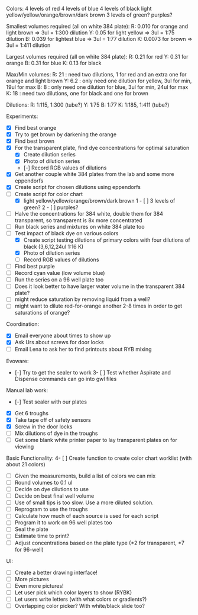 Colors:
4 levels of red
4 levels of blue
4 levels of black
light yellow/yellow/orange/brown/dark brown
3 levels of green?
purples?

Smallest volumes required (all on white 384 plate):
R: 0.010 for orange and light brown => 3ul = 1:300 dilution
Y: 0.05 for light yellow => 3ul = 1:75 dilution
B: 0.039 for lightest blue => 3ul = 1:77 dilution
K: 0.0073 for brown => 3ul = 1:411 dilution

Largest volumes required (all on white 384 plate):
R: 0.21 for red
Y: 0.31 for orange
B: 0.31 for blue
K: 0.13 for black

Max/Min volumes:
R: 21 : need two dilutions, 1 for red and an extra one for orange and light brown
Y: 6.2 : only need one dilution for yellow, 3ul for min, 19ul for max
B: 8 : only need one dilution for blue, 3ul for min, 24ul for max
K: 18 : need two dilutions, one for black and one for brown

Dilutions:
R: 1:115, 1:300 (tube?)
Y: 1:75
B: 1:77
K: 1:185, 1:411 (tube?)

Experiments:
- [x] Find best orange
- [x] Try to get brown by darkening the orange
- [x] Find best brown
- [x] For the transparent plate, find dye concentrations for optimal saturation
	- [x] Create dilution series
	- [x] Photo of dilution series
	- [-] Record RGB values of dilutions
- [x] Get another couple white 384 plates from the lab and some more eppendorfs
- [x] Create script for chosen dilutions using eppendorfs
- [ ] Create script for color chart
	- [x] light yellow/yellow/orange/brown/dark brown
1	- [ ] 3 levels of green?
2	- [ ] purples?
- [ ] Halve the concentrations for 384 white, double them for 384 transparent, so transparent is 8x more concentrated
- [ ] Run black series and mixtures on white 384 plate too
- [ ] Test impact of black dye on various colors
	- [x] Create script testing dilutions of primary colors with four dilutions of black (3,6,12,24ul 1:16 K)
	- [x] Photo of dilution series
	- [ ] Record RGB values of dilutions
- [ ] Find best purple
- [ ] Record cyan value (low volume blue)
- [ ] Run the series on a 96 well plate too
- [ ] Does it look better to have larger water volume in the transparent 384 plate?
- [ ] might reduce saturation by removing liquid from a well?
- [ ] might want to dilute red-for-orange another 2-8 times in order to get saturations of orange?

Coordination:
- [x] Email everyone about times to show up
- [x] Ask Urs about screws for door locks
- [ ] Email Lena to ask her to find printouts about RYB mixing

Evoware:
- [-] Try to get the sealer to work
3- [ ] Test whether Aspirate and Dispense commands can go into gwl files

Manual lab work:
- [-] Test sealer with our plates
- [x] Get 6 troughs
- [x] Take tape off of safety sensors
- [x] Screw in the door locks
- [ ] Mix dilutions of dye in the troughs
- [ ] Get some blank white printer paper to lay transparent plates on for viewing

Basic Functionality:
4- [ ] Create function to create color chart worklist (with about 21 colors)
- [ ] Given the measurements, build a list of colors we can mix
- [ ] Round volumes to 0.1 ul
- [ ] Decide on dye dilutions to use
- [ ] Decide on best final well volume
- [ ] Use of small tips is too slow.  Use a more diluted solution.
- [ ] Reprogram to use the troughs
- [ ] Calculate how much of each source is used for each script
- [ ] Program it to work on 96 well plates too
- [ ] Seal the plate
- [ ] Estimate time to print?
- [ ] Adjust concentrations based on the plate type (*2 for transparent, *7 for 96-well)

UI:
- [ ] Create a better drawing interface!
- [ ] More pictures
- [ ] Even more pictures!
- [ ] Let user pick which color layers to show (RYBK)
- [ ] Let users write letters (with what colors or gradients?)
- [ ] Overlapping color picker?  With white/black slide too?
